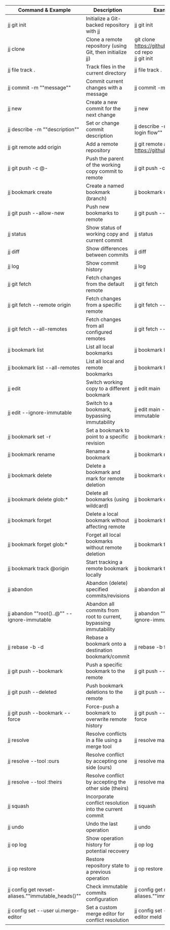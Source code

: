 | Command & Example                                  | Description                                                      | Example Usage                                                        |
|----------------------------------------------------|------------------------------------------------------------------|----------------------------------------------------------------------|
| jj git init                                        | Initialize a Git-backed repository with jj                       | jj git init                                                          |
| jj clone <repo-url>                                | Clone a remote repository (using Git, then initialize jj)        | git clone https://github.com/user/repo.git<br>cd repo<br>jj git init |
| jj file track .                                    | Track files in the current directory                             | jj file track .                                                      |
| jj commit -m ""message""                           | Commit current changes with a message                            | jj commit -m ""Initial commit""                                      |
| jj new                                             | Create a new commit for the next change                          | jj new                                                               |
| jj describe -m ""description""                     | Set or change commit description                                 | jj describe -m ""Refactored login flow""                             |
| jj git remote add origin <repo-url>                | Add a remote repository                                          | jj git remote add origin https://github.com/user/repo.git            |
| jj git push -c @-                                  | Push the parent of the working copy commit to remote             | jj git push -c @-                                                    |
| jj bookmark create <name>                          | Create a named bookmark (branch)                                 | jj bookmark create foo                                               |
| jj git push --allow-new                            | Push new bookmarks to remote                                     | jj git push --allow-new                                              |
| jj status                                          | Show status of working copy and current commit                   | jj status                                                            |
| jj diff                                            | Show differences between commits                                 | jj diff                                                              |
| jj log                                             | Show commit history                                              | jj log                                                               |
| jj git fetch                                       | Fetch changes from the default remote                            | jj git fetch                                                         |
| jj git fetch --remote origin                       | Fetch changes from a specific remote                             | jj git fetch --remote origin                                         |
| jj git fetch --all-remotes                         | Fetch changes from all configured remotes                        | jj git fetch --all-remotes                                           |
| jj bookmark list                                   | List all local bookmarks                                         | jj bookmark list                                                     |
| jj bookmark list --all-remotes                     | List all local and remote bookmarks                              | jj bookmark list --all-remotes                                       |
| jj edit <bookmark-name>                            | Switch working copy to a different bookmark                      | jj edit main                                                         |
| jj edit <bookmark-name> --ignore-immutable         | Switch to a bookmark, bypassing immutability                     | jj edit main --ignore-immutable                                      |
| jj bookmark set <name> -r <revision>               | Set a bookmark to point to a specific revision                   | jj bookmark set foo -r abc123                                        |
| jj bookmark rename <old-name> <new-name>           | Rename a bookmark                                                | jj bookmark rename foo boo                                           |
| jj bookmark delete <bookmark-name>                 | Delete a bookmark and mark for remote deletion                   | jj bookmark delete foo                                               |
| jj bookmark delete glob:*                          | Delete all bookmarks (using wildcard)                            | jj bookmark delete glob:*                                            |
| jj bookmark forget <bookmark-name>                 | Delete a local bookmark without affecting remote                 | jj bookmark forget foo                                               |
| jj bookmark forget glob:*                          | Forget all local bookmarks without remote deletion               | jj bookmark forget glob:*                                            |
| jj bookmark track <bookmark>@origin                | Start tracking a remote bookmark locally                         | jj bookmark track main@origin                                        |
| jj abandon <revset>                                | Abandon (delete) specified commits/revisions                     | jj abandon abc123                                                    |
| jj abandon ""root()..@"" --ignore-immutable        | Abandon all commits from root to current, bypassing immutability | jj abandon ""root()..@"" --ignore-immutable                          |
| jj rebase -b <bookmark> -d <destination>           | Rebase a bookmark onto a destination bookmark/commit             | jj rebase -b foo -d main                                             |
| jj git push --bookmark <name>                      | Push a specific bookmark to the remote                           | jj git push --bookmark foo                                           |
| jj git push --deleted                              | Push bookmark deletions to the remote                            | jj git push --deleted                                                |
| jj git push --bookmark <name> --force              | Force-push a bookmark to overwrite remote history                | jj git push --bookmark foo --force                                   |
| jj resolve <file-name>                             | Resolve conflicts in a file using a merge tool                   | jj resolve main.py                                                   |
| jj resolve <file-name> --tool :ours                | Resolve conflict by accepting one side (ours)                    | jj resolve main.py --tool :ours                                      |
| jj resolve <file-name> --tool :theirs              | Resolve conflict by accepting the other side (theirs)            | jj resolve main.py --tool :theirs                                    |
| jj squash                                          | Incorporate conflict resolution into the current commit          | jj squash                                                            |
| jj undo                                            | Undo the last operation                                          | jj undo                                                              |
| jj op log                                          | Show operation history for potential recovery                    | jj op log                                                            |
| jj op restore <operation-id>                       | Restore repository state to a previous operation                 | jj op restore 12345678                                               |
| jj config get revset-aliases.""immutable_heads()"" | Check immutable commits configuration                            | jj config get revset-aliases.""immutable_heads()""                   |
| jj config set --user ui.merge-editor <tool>        | Set a custom merge editor for conflict resolution                | jj config set --user ui.merge-editor meld                            |
